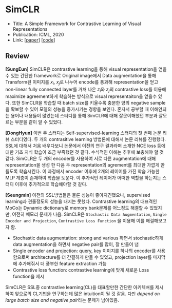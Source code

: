 # SimCLR
 
- Title: A Simple Framework for Contrastive Learning of Visual Representations
- Publication: ICML, 2020
- Link: [[paper](https://arxiv.org/abs/2002.05709)] [[code](https://github.com/sthalles/SimCLR)]

## Review
**[SungEun]** SimCLR은 contrastive learning을 통해 visual representation을 얻을 수 있는 간단한 framework로 Original image에서 Data augmentation을 통해 Transform된 이미지를 $x_i$, $x_j$로 나누어 encode를 통과해 representation을 얻고 non-linear fully connected layer를 거쳐 나온 $z_i$와 $z_j$의 contrastive loss를 이용해 maximize agreement하게 학습하는 방식으로 visual representaiton을 얻을수 있다. 또한 SimCLR을 학습할 때 batch size를 키울수록 충분한 양의 negative sample을 확보할 수 있어 모델의 성능을 증가시키는 경향을 보인다. 혼자서 공부할 때 이해안되는 용어나 내용들이 많았는데 스터디를 통해 SimCLR에 대해 잘못이해했던 부분과 잘모르는 부분을 같이 알 수 있었다.

**[DongHyun]** 이번 주 스터디는 Self-supervised-learning 스터디의 첫 번째 논문 리뷰 스터디였다. 두 개의 contrasitive learning 방법론에 대해서 논문 리뷰를 진행했다. SSL에 대해서 처음 배우다보니 논문에서 이전의 연구 결과라며 소개한 NCE loss 등에 대한 기초 지식 학습이 조금 부족했던 것 같다. 수식적인 이해는 추후에 보충해야 할 것 같다. SimCLR은 두 개의 encoder를 사용하여 서로 다른 augmentation에 대해 representation을 생성 한 다음 두 representation의 agrement를 최대한 가깝게 만들도록 학습시킨다. 이 과정에서 encoder 이후에 2개의 레이어를 가진 학습 가능한 MLP 계층이 존재하여 학습을 도운다. 이 추가적인 레이어가 어떠한 역할을 하는지는 스터디 이후에 추가적으로 학습해야할 것 같다. 

**[Seungmin]**
이전의 SSL방법들은 물론 성능이 좋아지긴했으나, supervised learning과 견줄정도의 성능을 내지는 못했다. Contrastive learning의 대표격인 MoCo는 Dynamic dictionary로 memory bank문제를 어느정도 해결할 수 있었지만, 여전히 메모리 문제가 나음. SimCLR은 `Stochastic Data Augmentation`, `Single Encoder and Projection`, `Contrastive Loss Function` 을 이용해 이를 해결해보고자 함.
- Stochastic data augmentation: strong and various 하면서 stochastic하게 data augmentation을 하면서 negative pair를 많이, 잘 만들어 냄
- Single encoder and projection: query, key 이미지를 하나의 encoder를 사용함으로써 architecture를 더 간결하게 만들 수 있었고, projection layer를 마지막에 추가해줘서 더 풍부한 feature extraction 가능
- Contrastive loss function: contrastive learning에 맞게 새로운 Loss function을 제시

SimCLR은 SSL중 contrastive learning(CL)을 대표할만한 간단한 아키텍쳐를 제시하여 앞으로의 CL기법을 연구하는데 많은 intuition이 될 것 같음. 다만 *depend on large batch size and negative pair*라는 문제가 남아있음.